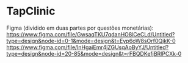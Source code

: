 # TapClinic

Figma (dividido em duas partes por questões monetárias):
https://www.figma.com/file/GwsaqTKU7qdanHO8lCeCLd/Untitled?type=design&node-id=0-1&mode=design&t=Eyp6oW8sOrf0QjkK-0
https://www.figma.com/file/lnHgaiEmr4jZGUsqAoByYJ/Untitled?type=design&node-id=20-85&mode=design&t=rFBQDKefjBRlPCXk-0
